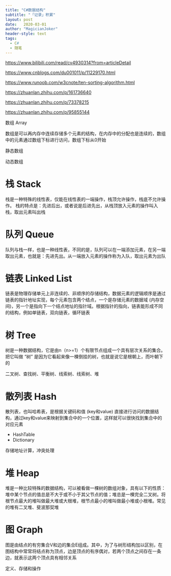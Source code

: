```yaml
---
title: "C#数据结构"
subtitle: "「记录」积累"
layout: post
date:   2020-03-01
author: "MagicianJoker"
header-style: text
tags:
  - C#
  - 随笔
---
```


https://www.bilibili.com/read/cv4930314?from=articleDetail

https://www.cnblogs.com/du001011/p/11229170.html

https://www.runoob.com/w3cnote/ten-sorting-algorithm.html



https://zhuanlan.zhihu.com/p/161736640

https://zhuanlan.zhihu.com/p/73378215

https://zhuanlan.zhihu.com/p/95855144



数组 Array

数组是可以再内存中连续存储多个元素的结构，在内存中的分配也是连续的，数组中的元素通过数组下标进行访问，数组下标从0开始

静态数组

动态数组

# 栈 Stack

栈是一种特殊的线性表，仅能在线性表的一端操作，栈顶允许操作，栈底不允许操作。 栈的特点是：先进后出，或者说是后进先出，从栈顶放入元素的操作叫入栈，取出元素叫出栈



# 队列 Queue

队列与栈一样，也是一种线性表，不同的是，队列可以在一端添加元素，在另一端取出元素，也就是：先进先出。从一端放入元素的操作称为入队，取出元素为出队



# 链表 Linked List

链表是物理存储单元上非连续的、非顺序的存储结构，数据元素的逻辑顺序是通过链表的指针地址实现，每个元素包含两个结点，一个是存储元素的数据域 (内存空间)，另一个是指向下一个结点地址的指针域。根据指针的指向，链表能形成不同的结构，例如单链表，双向链表，循环链表



# 树 Tree

树是一种数据结构，它是由n（n>=1）个有限节点组成一个具有层次关系的集合。把它叫做 “树” 是因为它看起来像一棵倒挂的树，也就是说它是根朝上，而叶朝下的

二叉树、查找树、平衡树、线索树、线索树、堆



# 散列表 Hash

散列表，也叫哈希表，是根据关键码和值 (key和value) 直接进行访问的数据结构，通过key和value来映射到集合中的一个位置，这样就可以很快找到集合中的对应元素

- HashTable
- Dictionary

存储地址计算，冲突处理



# 堆 Heap

堆是一种比较特殊的数据结构，可以被看做一棵树的数组对象，具有以下的性质：堆中某个节点的值总是不大于或不小于其父节点的值；堆总是一棵完全二叉树。将根节点最大的堆叫做最大堆或大根堆，根节点最小的堆叫做最小堆或小根堆。常见的堆有二叉堆、斐波那契堆



# 图 Graph

图是由结点的有穷集合V和边的集合E组成。其中，为了与树形结构加以区别，在图结构中常常将结点称为顶点，边是顶点的有序偶对，若两个顶点之间存在一条边，就表示这两个顶点具有相邻关系

定义、存储和操作 

